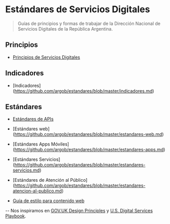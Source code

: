 # Estándares de Servicios Digitales

> Guías de principios y formas de trabajar de la Dirección Nacional de Servicios Digitales de la República Argentina.

## Principios

* [Principios de Servicios Digitales](principios.md)

## Indicadores

* [Indicadores] (https://github.com/argob/estandares/blob/master/indicadores.md)

## Estándares

* [Estándares de APIs](estandares-apis.md)

* [Estándares web] (https://github.com/argob/estandares/blob/master/estandares-web.md)

* [Estándares Apps Móviles] (https://github.com/argob/estandares/blob/master/estandares-apps.md)

* [Estándares Servicios] (https://github.com/argob/estandares/blob/master/estandares-servicios.md)

* [Estándares de Atención al Público] (https://github.com/argob/estandares/blob/master/estandares-atencion-al-publico.md)

* [Guía de estilo para contenido web](contenido-web.md)



--
Nos inspiramos en [GOV.UK Design Principles](https://www.gov.uk/design-principles) y [U.S. Digital Services Playbook](https://playbook.cio.gov/).
